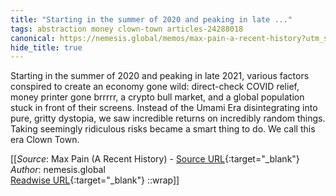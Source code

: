 ```yaml
---
title: "Starting in the summer of 2020 and peaking in late ..."
tags: abstraction money clown-town articles-24288018
canonical: https://nemesis.global/memos/max-pain-a-recent-history?utm_source=substack&utm_medium=email
hide_title: true
---
```


Starting in the summer of 2020 and peaking in late 2021, various factors conspired to create an economy gone wild: direct-check COVID relief, money printer gone brrrrr, a crypto bull market, and a global population stuck in front of their screens. Instead of the Umami Era disintegrating into pure, gritty dystopia, we saw incredible returns on incredibly random things. Taking seemingly ridiculous risks became a smart thing to do. We call this era Clown Town.


[[_Source_: Max Pain (A Recent History) - [Source URL](https://nemesis.global/memos/max-pain-a-recent-history?utm_source=substack&utm_medium=email){:target="_blank"}<br>
_Author_: nemesis.global<br>
[Readwise URL](https://readwise.io/open/474547143){:target="_blank"}
::wrap]]